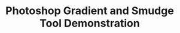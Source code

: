 ---
ee_id_thing: '176'
site: '1'
type: '2'
inv_num: 2007-015
add_credit:
url: 2007-015-photoshop-gradient-and-smudge-tool-demonstration
title: 'Photoshop Gradient and Smudge Tool Demonstration '
year: '2007'
display_year: '2007'
medium: Inkjet on laminate.
dims: 43 x 43 inches
pitch:
ps:
live_url:
youtube:
related_code:
imgs: photoshop-smudge-2007-015-digital-database-ih.jpg
subheading:
download:
commission:
related:
layout: things-i-made
---